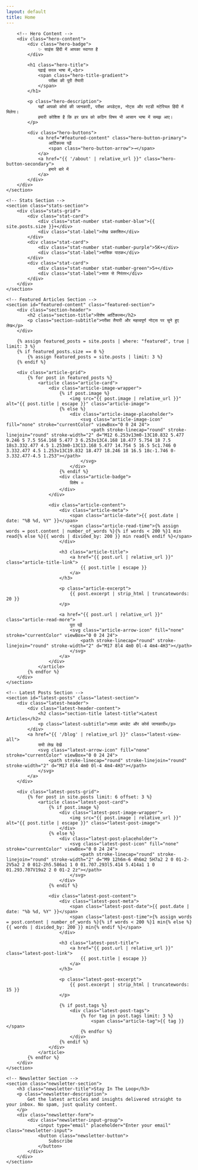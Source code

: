 ```yaml
---
layout: default
title: Home
---
```


<div class="home-container">
    <!-- Hero Section -->
    <section class="hero-section">
        <!-- Animated Background Circles -->
        <div class="hero-circles-wrapper">
            <div class="hero-circle hero-circle-1"></div>
            <div class="hero-circle hero-circle-2"></div>
            <div class="hero-circle hero-circle-3"></div>
        </div>
        
        <!-- Hero Content -->
        <div class="hero-content">
            <div class="hero-badge">
                ✨ साइंस हिंदी में आपका स्वागत है
            </div>
            
            <h1 class="hero-title">
                पढ़ाई सरल भाषा में,<br>
                <span class="hero-title-gradient">
                    परीक्षा की पूरी तैयारी
                </span>
            </h1>
            
            <p class="hero-description">
                यहाँ आपको कोर्स की जानकारी, परीक्षा अपडेट्स, नोट्स और स्टडी मटेरियल हिंदी में मिलेगा। 
                हमारी कोशिश है कि हर छात्र को कठिन विषय भी आसान भाषा में समझ आए।
            </p>
            
            <div class="hero-buttons">
                <a href="#featured-content" class="hero-button-primary">
                    आर्टिकल्स पढ़ें
                    <span class="hero-button-arrow">→</span>
                </a>
                <a href="{{ '/about' | relative_url }}" class="hero-button-secondary">
                    हमारे बारे में
                </a>
            </div>
        </div>
    </section>

    <!-- Stats Section -->
    <section class="stats-section">
        <div class="stats-grid">
            <div class="stat-card">
                <div class="stat-number stat-number-blue">{{ site.posts.size }}+</div>
                <div class="stat-label">लेख प्रकाशित</div>
            </div>
            <div class="stat-card">
                <div class="stat-number stat-number-purple">5K+</div>
                <div class="stat-label">मासिक पाठक</div>
            </div>
            <div class="stat-card">
                <div class="stat-number stat-number-green">5+</div>
                <div class="stat-label">साल से निरंतर</div>
            </div>
        </div>
    </section>

    <!-- Featured Articles Section -->
    <section id="featured-content" class="featured-section">
        <div class="section-header">
            <h2 class="section-title">विशेष आर्टिकल्स</h2>
            <p class="section-subtitle">परीक्षा तैयारी और महत्वपूर्ण नोट्स पर चुने हुए लेख</p>
        </div>
        
        {% assign featured_posts = site.posts | where: "featured", true | limit: 3 %}
        {% if featured_posts.size == 0 %}
            {% assign featured_posts = site.posts | limit: 3 %}
        {% endif %}
        
        <div class="article-grid">
            {% for post in featured_posts %}
                <article class="article-card">
                    <div class="article-image-wrapper">
                        {% if post.image %}
                            <img src="{{ post.image | relative_url }}" alt="{{ post.title | escape }}" class="article-image">
                        {% else %}
                            <div class="article-image-placeholder">
                                <svg class="article-image-icon" fill="none" stroke="currentColor" viewBox="0 0 24 24">
                                    <path stroke-linecap="round" stroke-linejoin="round" stroke-width="2" d="M12 6.253v13m0-13C10.832 5.477 9.246 5 7.5 5S4.168 5.477 3 6.253v13C4.168 18.477 5.754 18 7.5 18s3.332.477 4.5 1.253m0-13C13.168 5.477 14.754 5 16.5 5c1.746 0 3.332.477 4.5 1.253v13C19.832 18.477 18.246 18 16.5 18c-1.746 0-3.332.477-4.5 1.253"></path>
                                </svg>
                            </div>
                        {% endif %}
                        <div class="article-badge">
                            विशेष ⭐
                        </div>
                    </div>
                    
                    <div class="article-content">
                        <div class="article-meta">
                            <span class="article-date">{{ post.date | date: "%B %d, %Y" }}</span>
                            <span class="article-read-time">{% assign words = post.content | number_of_words %}{% if words < 200 %}1 min read{% else %}{{ words | divided_by: 200 }} min read{% endif %}</span>
                        </div>
                        
                        <h3 class="article-title">
                            <a href="{{ post.url | relative_url }}" class="article-title-link">
                                {{ post.title | escape }}
                            </a>
                        </h3>
                        
                        <p class="article-excerpt">
                            {{ post.excerpt | strip_html | truncatewords: 20 }}
                        </p>
                        
                        <a href="{{ post.url | relative_url }}" class="article-read-more">
                            पूरा पढ़ें
                            <svg class="article-arrow-icon" fill="none" stroke="currentColor" viewBox="0 0 24 24">
                                <path stroke-linecap="round" stroke-linejoin="round" stroke-width="2" d="M17 8l4 4m0 0l-4 4m4-4H3"></path>
                            </svg>
                        </a>
                    </div>
                </article>
            {% endfor %}
        </div>
    </section>

    <!-- Latest Posts Section -->
    <section id="latest-posts" class="latest-section">
        <div class="latest-header">
            <div class="latest-header-content">
                <h2 class="section-title latest-title">Latest Articles</h2>
                <p class="latest-subtitle">ताज़ा अपडेट और कोर्स जानकारी</p>
            </div>
            <a href="{{ '/blog' | relative_url }}" class="latest-view-all">
                सभी लेख देखें
                <svg class="latest-arrow-icon" fill="none" stroke="currentColor" viewBox="0 0 24 24">
                    <path stroke-linecap="round" stroke-linejoin="round" stroke-width="2" d="M17 8l4 4m0 0l-4 4m4-4H3"></path>
                </svg>
            </a>
        </div>
        
        <div class="latest-posts-grid">
            {% for post in site.posts limit: 6 offset: 3 %}
                <article class="latest-post-card">
                    {% if post.image %}
                        <div class="latest-post-image-wrapper">
                            <img src="{{ post.image | relative_url }}" alt="{{ post.title | escape }}" class="latest-post-image">
                        </div>
                    {% else %}
                        <div class="latest-post-placeholder">
                            <svg class="latest-post-icon" fill="none" stroke="currentColor" viewBox="0 0 24 24">
                                <path stroke-linecap="round" stroke-linejoin="round" stroke-width="2" d="M9 12h6m-6 4h6m2 5H7a2 2 0 01-2-2V5a2 2 0 012-2h5.586a1 1 0 01.707.293l5.414 5.414a1 1 0 01.293.707V19a2 2 0 01-2 2z"></path>
                            </svg>
                        </div>
                    {% endif %}
                    
                    <div class="latest-post-content">
                        <div class="latest-post-meta">
                            <span class="latest-post-date">{{ post.date | date: "%b %d, %Y" }}</span>
                            <span class="latest-post-time">{% assign words = post.content | number_of_words %}{% if words < 200 %}1 min{% else %}{{ words | divided_by: 200 }} min{% endif %}</span>
                        </div>
                        
                        <h3 class="latest-post-title">
                            <a href="{{ post.url | relative_url }}" class="latest-post-link">
                                {{ post.title | escape }}
                            </a>
                        </h3>
                        
                        <p class="latest-post-excerpt">
                            {{ post.excerpt | strip_html | truncatewords: 15 }}
                        </p>
                        
                        {% if post.tags %}
                            <div class="latest-post-tags">
                                {% for tag in post.tags limit: 3 %}
                                    <span class="article-tag">{{ tag }}</span>
                                {% endfor %}
                            </div>
                        {% endif %}
                    </div>
                </article>
            {% endfor %}
        </div>
    </section>

    <!-- Newsletter Section -->
    <section class="newsletter-section">
        <h3 class="newsletter-title">Stay In The Loop</h3>
        <p class="newsletter-description">
            Get the latest articles and insights delivered straight to your inbox. No spam, just quality content.
        </p>
        <div class="newsletter-form">
            <div class="newsletter-input-group">
                <input type="email" placeholder="Enter your email" class="newsletter-input">
                <button class="newsletter-button">
                    Subscribe
                </button>
            </div>
        </div>
    </section>
</div>

<script type="application/ld+json">
{
  "@context": "https://schema.org",
  "@graph": [
    {
      "@type": "Organization",
      "name": "{{ site.title | escape }}",
      "url": "{{ site.url | absolute_url }}",
      "logo": {
        "@type": "ImageObject",
        "url": "{{ '/assets/images/logo.png' | absolute_url }}"
      },
      "sameAs": [
        "https://www.twitter.com/YourTwitterHandle",
        "https://www.facebook.com/YourFacebookPage"
      ]
    },
    {
      "@type": "WebSite",
      "url": "{{ site.url | absolute_url }}",
      "name": "{{ site.title | escape }}",
      "description": "{{ site.description | escape }}",
      "publisher": {
        "@type": "Organization",
        "name": "{{ site.title | escape }}"
      },
      "potentialAction": {
        "@type": "SearchAction",
        "target": {
          "@type": "EntryPoint",
          "urlTemplate": "{{ '/search/?q={search_term_string}' | absolute_url }}"
        },
        "query-input": "required name=search_term_string"
      }
    }
  ]
}
</script>